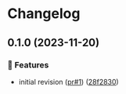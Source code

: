 # Changelog

## 0.1.0 (2023-11-20)

### 🚀 Features

* initial revision ([pr#1](https://github.com/jgallinari/use_please_release/issues/1)) ([28f2830](https://github.com/jgallinari/use_please_release/commit/28f2830de1a2238d0a4d1911e664a51f4ccf5243))